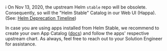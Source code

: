 :information_source: On Nov 13, 2020, the upstream Helm `stable` repo will be obsolete. Consequently, so will the "Helm Stable" Catalog in our Web UI (Happa). (See: [Helm Deprecation Timeline](https://github.com/helm/charts/blob/master/README.md#deprecation-timeline))

In case you are using apps installed from Helm Stable, we recommend to create your own App Catalog ([docs](https://docs.giantswarm.io/reference/kubectl-gs/template-appcatalog/)) and follow the apps' respective upstream chart. As always, feel free to reach out to your Solution Engineer for assistance.
